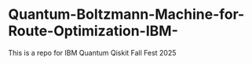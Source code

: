 # Quantum-Boltzmann-Machine-for-Route-Optimization-IBM-
This is a repo for IBM Quantum Qiskit Fall Fest 2025 
